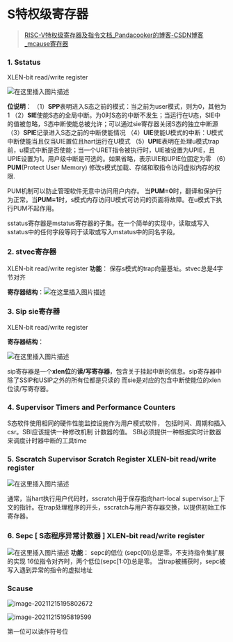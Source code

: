 # S特权级寄存器

> [RISC-V特权级寄存器及指令文档_Pandacooker的博客-CSDN博客_mcause寄存器](https://blog.csdn.net/Pandacooker/article/details/116423306)

### 1. Sstatus

XLEN-bit read/write register

![在这里插入图片描述](https://img-blog.csdnimg.cn/20210508210527469.png?x-oss-process=image/watermark,type_ZmFuZ3poZW5naGVpdGk,shadow_10,text_aHR0cHM6Ly9ibG9nLmNzZG4ubmV0L1BhbmRhY29va2Vy,size_16,color_FFFFFF,t_70)

**位说明**：
（1）**SPP**表明进入S态之前的模式：当之前为user模式，则为0，其他为1
（2）**SIE**使能S态的全局中断。为0时S态的中断不发生；当运行在U态，SIE中的值被忽略，S态中断使能总被允许；可以通过sie寄存器关闭S态的独立中断源
（3）**SPIE**记录进入S态之前的中断使能情况
（4）**UIE**使能U模式的中断：U模式中断使能当且仅当UIE置位且hart运行在U模式
（5）**UPIE**表明在处理u模式trap前，u模式中断是否使能；当一个URET指令被执行时，UIE被设置为UPIE，且UPIE设置为1。用户级中断是可选的。如果省略，表示UIE和UPIE位固定为零
（6）**PUM**(Protect User Memory) 修改s模式加载、存储和取指令访问虚拟内存的权限.

PUM机制可以防止管理软件无意中访问用户内存。
当**PUM=0**时，翻译和保护行为正常。当**PUM=1**时，s模式内存访问U模式可访问的页面将故障。在u模式下执行PUM不起作用。

sstatus寄存器是mstatus寄存器的子集。在一个简单的实现中，读取或写入sstatus中的任何字段等同于读取或写入mstatus中的同名字段。

### 2. stvec寄存器

XLEN-bit read/write register
**功能**：
保存s模式的trap向量基址。stvec总是4字节对齐

**寄存器结构**：![在这里插入图片描述](https://img-blog.csdnimg.cn/20210508210550431.png?x-oss-process=image/watermark,type_ZmFuZ3poZW5naGVpdGk,shadow_10,text_aHR0cHM6Ly9ibG9nLmNzZG4ubmV0L1BhbmRhY29va2Vy,size_16,color_FFFFFF,t_70)

### **3. Sip sie寄存器**

XLEN-bit read/write register

**寄存器结构**：

![在这里插入图片描述](https://img-blog.csdnimg.cn/20210508210556717.png?x-oss-process=image/watermark,type_ZmFuZ3poZW5naGVpdGk,shadow_10,text_aHR0cHM6Ly9ibG9nLmNzZG4ubmV0L1BhbmRhY29va2Vy,size_16,color_FFFFFF,t_70)

sip寄存器是一个**xlen位**的**读/写寄存器**，包含关于挂起中断的信息。sip寄存器中除了SSIP和USIP之外的所有位都是只读的
而sie是对应的包含中断使能位的xlen位读/写寄存器。

### 4. Supervisor Timers and Performance Counters

S态软件使用相同的硬件性能监控设施作为用户模式软件，
包括时间、周期和插入csr。SBI应该提供一种修改机制
计数器的值。
SBI必须提供一种根据实时计数器来调度计时器中断的工具time

### 5. Sscratch Supervisor Scratch Register XLEN-bit read/write register

![在这里插入图片描述](https://img-blog.csdnimg.cn/20210508210607609.png?x-oss-process=image/watermark,type_ZmFuZ3poZW5naGVpdGk,shadow_10,text_aHR0cHM6Ly9ibG9nLmNzZG4ubmV0L1BhbmRhY29va2Vy,size_16,color_FFFFFF,t_70)

通常，当hart执行用户代码时，sscratch用于保存指向hart-local supervisor上下文的指针。在trap处理程序的开头，sscratch与用户寄存器交换，以提供初始工作寄存器。

### 6. Sepc [ S态程序异常计数器 ] XLEN-bit read/write register

![在这里插入图片描述](https://img-blog.csdnimg.cn/20210508210613796.png?x-oss-process=image/watermark,type_ZmFuZ3poZW5naGVpdGk,shadow_10,text_aHR0cHM6Ly9ibG9nLmNzZG4ubmV0L1BhbmRhY29va2Vy,size_16,color_FFFFFF,t_70)
**功能**：
sepc的低位
(sepc[0])总是零。不支持指令集扩展的实现
16位指令对齐时，两个低位(sepc[1:0])总是零。
当trap被捕获时，sepc被写入遇到异常的指令的虚拟地址

### Scause

![image-20211215195802672](C:\Users\86181\AppData\Roaming\Typora\typora-user-images\image-20211215195802672.png)

![image-20211215195819599](C:\Users\86181\AppData\Roaming\Typora\typora-user-images\image-20211215195819599.png)

第一位可以读作符号位